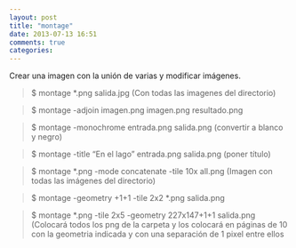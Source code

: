 ```yaml
---
layout: post
title: "montage"
date: 2013-07-13 16:51
comments: true
categories: 
---
```

Crear una imagen con la unión de varias y modificar imágenes.

>$ montage *.png salida.jpg (Con todas las imagenes del directorio)

>$ montage -adjoin imagen.png imagen.png resultado.png

>$ montage -monochrome entrada.png salida.png (convertir a blanco y negro)

>$ montage -title “En el lago” entrada.png salida.png (poner título)

>$ montage *.png -mode concatenate -tile 10x all.png (Imagen con todas las imágenes del directorio)

>$ montage -geometry +1+1 -tile 2x2 *.png salida.png

>$ montage *.png -tile 2x5 -geometry 227x147+1+1 salida.png (Colocará todos los png de la carpeta y los colocará en páginas de 10 con la geometria indicada y con una separación de 1 pixel entre ellos


